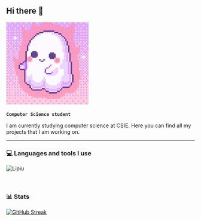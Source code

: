 ## Hi there 👋

![That's literally me](images/img.gif)

**`Computer Science student`**

I am currently studying computer science at CSIE.
Here you can find all my projects that I am working on.

---

### 💻 Languages and tools I use

<div align="left">
  <img src="https://github-readme-stats.vercel.app/api/top-langs?username=Lipiu&show_icons=true&locale=en&layout=compact&theme=violet-dark" alt="Lipiu" />
</div>
<br />

#

### 📊 Stats

[![GitHub Streak](https://github-readme-streak-stats.herokuapp.com?user=Rosu%20Liviu&theme=violet-dark)](https://git.io/streak-stats)

<!--![Lipiu's GitHub Stats](https://github-readme-stats.vercel.app/api?username=Lipiu&show_icons=true&theme=violet-dark)
<!--
**Lipiu/Lipiu** is a ✨ _special_ ✨ repository because its `README.md` (this file) appears on your GitHub profile.

Here are some ideas to get you started:

- 🔭 I’m currently working on ...
- 🌱 I’m currently learning ...
- 👯 I’m looking to collaborate on ...
- 🤔 I’m looking for help with ...
- 💬 Ask me about ...
- 📫 How to reach me: ...
- 😄 Pronouns: ...
- ⚡ Fun fact: ...
-->
